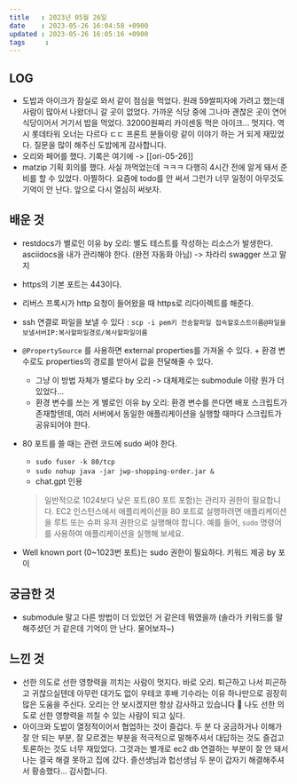 ```yaml
---
title   : 2023년 05월 26일
date    : 2023-05-26 16:04:58 +0900
updated : 2023-05-26 16:05:16 +0900
tags     : 
---
```


## LOG
- 도밥과 아이크가 잠실로 와서 같이 점심을 먹었다. 원래 59쌀피자에 가려고 했는데 사람이 많아서 나왔더니 갈 곳이 없었다. 가까운 식당 중에 그나마 괜찮은 곳이 연어식당이어서 거기서 밥을 먹었다. 32000원짜리 카이센동 먹은 아이크... 멋지다. 역시 롯데타워 오너는 다르다 ㄷㄷ 프론트 분들이랑 같이 이야기 하는 거 되게 재밌었다. 질문을 많이 해주신 도밥에게 감사합니다.
- 오리와 페어를 했다. 기록은 여기에 -> [[ori-05-26]] 
- matzip 기획 회의를 했다. 사실 까먹었는데 ㅋㅋㅋ 다행히 4시간 전에 알게 돼서 준비를 할 수 있었다. 아찔하다. 요즘에 todo를 안 써서 그런가 너무 일정이 아무것도 기억이 안 난다. 앞으로 다시 열심히 써보자.

## 배운 것
- restdocs가 별로인 이유 by 오리: 별도 테스트를 작성하는 리소스가 발생한다. asciidocs을 내가 관리해야 한다. (완전 자동화 아님) -> 차라리 swagger 쓰고 말지
- https의 기본 포트는 443이다.
- 리버스 프록시가 http 요청이 들어왔을 때 https로 리다이렉트를 해준다.
- ssh 연결로 파일을 보낼 수 있다 : `scp -i pem키 전송할파일 접속할호스트이름@파일을보낼서버IP:복사할파일경로/복사할파일이름`
- `@PropertySource` 를 사용하면 external properties를 가져올 수 있다. + 환경 변수로도 properties의 경로를 받아서 값을 전달해줄 수 있다.
	- 그냥 이 방법 자체가 별로다 by 오리 -> 대체제로는 submodule 이랑 뭔가 더 있었다...
	- 환경 변수를 쓰는 게 별로인 이유 by 오리: 환경 변수를 쓴다면 배포 스크립트가 존재할텐데, 여러 서버에서 동일한 애플리케이션을 실행할 때마다 스크립트가 공유되어야 한다. 
- 80 포트를 쓸 때는 관련 코드에 sudo 써야 한다.
	- `sudo fuser -k 80/tcp`
	- `sudo nohup java -jar jwp-shopping-order.jar &`
	- chat.gpt 인용
	> 일반적으로 1024보다 낮은 포트(80 포트 포함)는 관리자 권한이 필요합니다. EC2 인스턴스에서 애플리케이션을 80 포트로 실행하려면 애플리케이션을 루트 또는 슈퍼 유저 권한으로 실행해야 합니다. 예를 들어, `sudo` 명령어를 사용하여 애플리케이션을 실행해 보세요.

 - Well known port (0~1023번 포트)는 sudo 권한이 필요하다. 키워드 제공 by 포이

## 궁금한 것
- submodule 말고 다른 방법이 더 있었던 거 같은데 뭐였을까 (솔라가 키워드를 말해주셨던 거 같은데 기억이 안 난다. 물어보자~)

## 느낀 것
- 선한 의도로 선한 영향력을 끼치는 사람이 멋지다. 바로 오리. 퇴근하고 나서 피곤하고 귀찮으실텐데 아무런 대가도 없이 우테코 후배 기수라는 이유 하나만으로 굉장히 많은 도움을 주신다. 오리는 안 보시겠지만 항상 감사하고 있습니다 🚀 나도 선한 의도로 선한 영향력을 끼칠 수 있는 사람이 되고 싶다.
- 아이크와 도밥이 열정적이어서 협업하는 것이 즐겁다. 두 분 다 궁금하거나 이해가 잘 안 되는 부분, 잘 모르겠는 부분을 적극적으로 말해주셔서 대답하는 것도 즐겁고 토론하는 것도 너무 재밌었다. 그것과는 별개로 ec2 db 연결하는 부분이 잘 안 돼서 나는 결국 해결 못하고 집에 갔다. 즐선생님과 헙선생님 두 분이 갑자기 해결해주셔서 황송했다... 감사합니다.